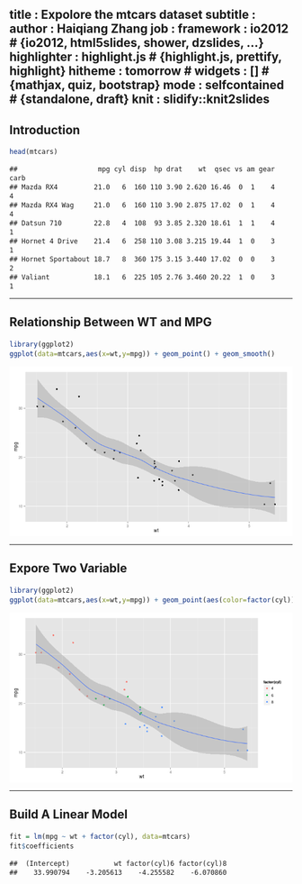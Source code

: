 title       : Expolore the mtcars dataset
subtitle    : 
author      : Haiqiang Zhang
job         : 
framework   : io2012        # {io2012, html5slides, shower, dzslides, ...}
highlighter : highlight.js  # {highlight.js, prettify, highlight}
hitheme     : tomorrow      # 
widgets     : []            # {mathjax, quiz, bootstrap}
mode        : selfcontained # {standalone, draft}
knit        : slidify::knit2slides
---

## Introduction

```r
head(mtcars)
```

```
##                    mpg cyl disp  hp drat    wt  qsec vs am gear carb
## Mazda RX4         21.0   6  160 110 3.90 2.620 16.46  0  1    4    4
## Mazda RX4 Wag     21.0   6  160 110 3.90 2.875 17.02  0  1    4    4
## Datsun 710        22.8   4  108  93 3.85 2.320 18.61  1  1    4    1
## Hornet 4 Drive    21.4   6  258 110 3.08 3.215 19.44  1  0    3    1
## Hornet Sportabout 18.7   8  360 175 3.15 3.440 17.02  0  0    3    2
## Valiant           18.1   6  225 105 2.76 3.460 20.22  1  0    3    1
```

--- 

## Relationship Between WT and MPG

```r
library(ggplot2)
ggplot(data=mtcars,aes(x=wt,y=mpg)) + geom_point() + geom_smooth()
```

<img src="assets/fig/unnamed-chunk-2-1.png" title="plot of chunk unnamed-chunk-2" alt="plot of chunk unnamed-chunk-2" style="display: block; margin: auto;" />

--- 

## Expore Two Variable

```r
library(ggplot2)
ggplot(data=mtcars,aes(x=wt,y=mpg)) + geom_point(aes(color=factor(cyl))) + geom_smooth()
```

<img src="assets/fig/unnamed-chunk-3-1.png" title="plot of chunk unnamed-chunk-3" alt="plot of chunk unnamed-chunk-3" style="display: block; margin: auto;" />

--- 

## Build A Linear Model

```r
fit = lm(mpg ~ wt + factor(cyl), data=mtcars)
fit$coefficients
```

```
##  (Intercept)           wt factor(cyl)6 factor(cyl)8 
##    33.990794    -3.205613    -4.255582    -6.070860
```


